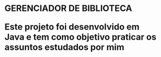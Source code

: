 <H1> GERENCIADOR DE BIBLIOTECA
  
  
   Este projeto foi desenvolvido em Java e tem como objetivo praticar os assuntos estudados por mim
 

